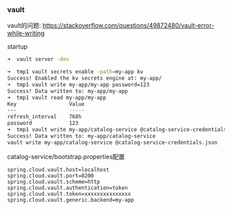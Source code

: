 ### vault

vault的问题: https://stackoverflow.com/questions/49872480/vault-error-while-writing

startup

```sh
➜  vault server -dev

➜  tmp1 vault secrets enable -path=my-app kv
Success! Enabled the kv secrets engine at: my-app/
➜  tmp1 vault write my-app/my-app password=123
Success! Data written to: my-app/my-app
➜  tmp1 vault read my-app/my-app
Key                 Value
---                 -----
refresh_interval    768h
password            123
➜  tmp1 vault write my-app/catalog-service @catalog-service-credentials.json
Success! Data written to: my-app/catalog-service
vault write my-app/catalog-service @catalog-service-credentials.json
```

catalog-service/bootstrap.properties配置

```
spring.cloud.vault.host=localhost
spring.cloud.vault.port=8200
spring.cloud.vault.scheme=http
spring.cloud.vault.authentication=token
spring.cloud.vault.token=xxxxxxxxxxxxxxx
spring.cloud.vault.generic.backend=my-app
```